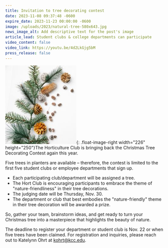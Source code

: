 ```yaml
---
title: Invitation to tree decorating contest
date: 2023-11-08 09:37:48 -0600
expire_date: 2023-11-23 00:00:00 -0600
image: /uploads/2023/natural-tree-580x643.jpg
news_image_alt: Add descriptive text for the post's image
article_lead: Student clubs & college departments can participate
video_content: false
video_link: https://youtu.be/4d2LkGjg5bM
press_release: false
---
```

![](/uploads/2023/natural-tree226x250.jpg){: .float-image-right width="226" height="250"}The Horticulture Club is bringing back the Christmas Tree Decorating Contest again this year.

Five trees in planters are available – therefore, the contest is limited to the first five student clubs or employee departments that sign up.

* Each participating club/department will be assigned a tree.
* The Hort Club is encouraging participants to embrace the theme of "nature-friendliness" in their tree decorations.
* The judging date will be Thursday, Nov. 30.
* The department or club that best embodies the "nature-friendly" theme in their tree decoration will be awarded a prize.

So, gather your team, brainstorm ideas, and get ready to turn your Christmas tree into a masterpiece that highlights the beauty of nature.

The deadline to register your department or student club is Nov. 22 or when five trees have been claimed. For registration and inquiries, please reach out to Katelynn Ohrt at [kohrt@kcc.edu](mailto:kohrt@kcc.edu?subject=Tree%20decorating%20contest).